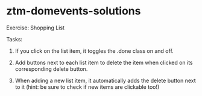 # ztm-domevents-solutions

Exercise: Shopping List

Tasks:
1. If you click on the list item, it toggles the .done  class on and off.

2. Add buttons next to each list item to delete the item when clicked on its corresponding delete button.

3. When adding a new list item, it automatically adds the delete button next to it (hint: be sure to check if new items are clickable too!)

